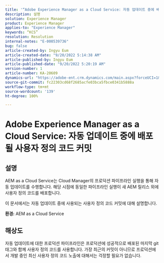 ```yaml
---
title: '“Adobe Experience Manager as a Cloud Service: 자동 업데이트 중에 배포될 사용자 정의 코드 커밋”'
description: 설명
solution: Experience Manager
product: Experience Manager
applies-to: "Experience Manager"
keywords: “KCS”
resolution: Resolution
internal-notes: "E-000539736"
bug: false
article-created-by: Ingyu Eum
article-created-date: "9/20/2022 5:14:38 AM"
article-published-by: Ingyu Eum
article-published-date: "9/20/2022 5:20:19 AM"
version-number: 1
article-number: KA-20609
dynamics-url: "https://adobe-ent.crm.dynamics.com/main.aspx?forceUCI=1&pagetype=entityrecord&etn=knowledgearticle&id=5c1eaf1a-a338-ed11-9db0-002248086a27"
source-git-commit: fc22303cd68f2685acfe03bca5fbce0341b5888a
workflow-type: tm+mt
source-wordcount: '139'
ht-degree: 100%

---
```


# Adobe Experience Manager as a Cloud Service: 자동 업데이트 중에 배포될 사용자 정의 코드 커밋

## 설명


AEM as a Cloud Service는 Cloud Manager의 프로덕션 파이프라인 실행을 통해 자동 업데이트를 수행합니다. 해당 시점에 동일한 파이프라인 실행이 새 AEM 릴리스 외에 사용자 정의 코드를 배포합니다.

이 문서에서는 자동 업데이트 중에 사용되는 사용자 정의 코드 커밋에 대해 설명합니다.

<b>환경:</b>
AEM as a Cloud Service


## 해상도


자동 업데이트에 대한 프로덕션 파이프라인은 프로덕션에 성공적으로 배포된 마지막 git 태그와 함께 사용자 정의 코드를 사용합니다. 가장 최근의 커밋이 아니므로 프로덕션에서 개발 중인 최신 사용자 정의 코드 노출에 대해서는 걱정할 필요가 없습니다.
